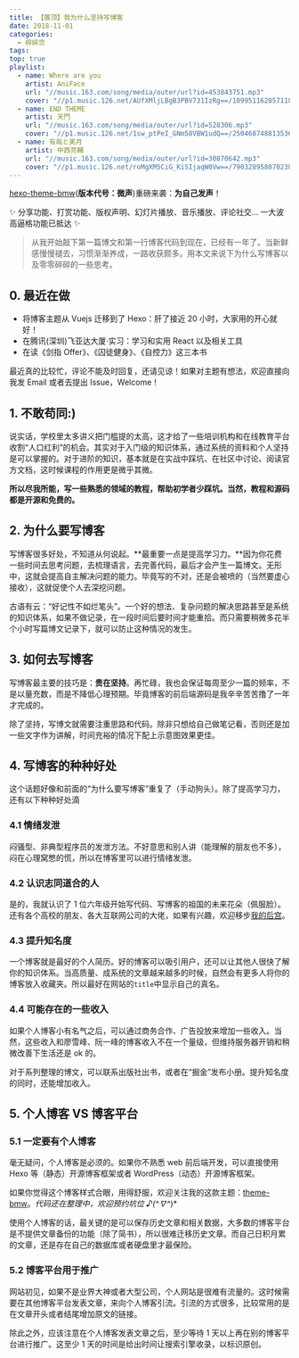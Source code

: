 ```yaml
---
title: 【置顶】我为什么坚持写博客
date: 2018-11-01
categories:
  - 碎碎念
tags:
top: true
playlist:
  - name: Where are you
    artist: AniFace
    url: "//music.163.com/song/media/outer/url?id=453843751.mp3"
    cover: "//p1.music.126.net/AUfXMljLBgB3PBV731IzRg==/109951162857118370.jpg?param=130y130"
  - name: END THEME
    artist: 天門
    url: "//music.163.com/song/media/outer/url?id=528306.mp3"
    cover: "//p1.music.126.net/1sw_ptPeI_GNm58VBW1udQ==/2504687488135369.jpg?param=130y130"
  - name: 有哉と美月
    artist: 中西亮輔
    url: "//music.163.com/song/media/outer/url?id=30870642.mp3"
    cover: "//p1.music.126.net/roMgXM5CiG_KiSIjaqW0Vw==/7903289580702383.jpg?param=130y130"
---
```


[hexo-theme-bmw](https://github.com/dongyuanxin/theme-bmw)(**版本代号：微声**)重磅来袭：**为自己发声**！

✨ 分享功能、打赏功能、版权声明、幻灯片播放、音乐播放、评论社交... 一大波高逼格功能已抵达 ✨

<!-- more -->

> 从我开始敲下第一篇博文和第一行博客代码到现在，已经有一年了。当新鲜感慢慢褪去，习惯渐渐养成，一路收获颇多。用本文来说下为什么写博客以及零零碎碎的一些思考。

## 0. 最近在做

- 将博客主题从 Vuejs 迁移到了 Hexo：肝了接近 20 小时，大家用的开心就好！
- 在腾讯(深圳)飞亚达大厦·实习：学习和实用 React 以及相关工具
- 在读《剑指 Offer》、《囚徒健身》、《自控力》这三本书

最近真的比较忙，评论不能及时回复，还请见谅！如果对主题有想法，欢迎直接向我发 Email 或者去提出 Issue，Welcome！

## 1. 不敢苟同:)

说实话，学校里太多讲义把门槛提的太高，这才给了一些培训机构和在线教育平台收割“人口红利”的机会。其实对于入门级的知识体系，通过系统的资料和个人坚持是可以掌握的。对于进阶的知识，基本就是在实战中踩坑、在社区中讨论、阅读官方文档，这时候课程的作用更是微乎其微。

**所以尽我所能，写一些熟悉的领域的教程，帮助初学者少踩坑。当然，教程和源码都是开源和免费的。**

<!-- 几代学生共用一套 n 年不变的 PPT；Github 上连一个像样的项目都没有...... 有些话不说太多，毕竟人在学校，讲话要注意分寸 :)-->

## 2. 为什么要写博客

写博客很多好处，不知道从何说起。**最重要一点是提高学习力。**因为你花费一些时间去思考问题，去梳理语言，去完善代码，最后才会产生一篇博文。无形中，这就会提高自主解决问题的能力。毕竟写的不对，还是会被喷的（当然要虚心接收），这就促使个人去深挖问题。

古语有云：“好记性不如烂笔头”。一个好的想法、复杂问题的解决思路甚至是系统的知识体系，如果不做记录，在一段时间后要时间才能重拾。而只需要稍微多花半个小时写篇博文记录下，就可以防止这种情况的发生。

## 3. 如何去写博客

写博客最主要的技巧是：**贵在坚持**。再忙碌，我也会保证每周至少一篇的频率，不是以量充数，而是不降低心理预期。毕竟博客的前后端源码是我辛辛苦苦撸了一年才完成的。

除了坚持，写博文就需要注重思路和代码。除非只想给自己做笔记看，否则还是加一些文字作为讲解，时间充裕的情况下配上示意图效果更佳。

## 4. 写博客的种种好处

这个话题好像和前面的“为什么要写博客”重复了（手动狗头）。除了提高学习力，还有以下种种好处滴

### 4.1 情绪发泄

闷骚型、非典型程序员的发泄方法。不好意思和别人讲（能理解的朋友也不多），闷在心理窝憋的慌，所以在博客里可以进行情绪发泄。

### 4.2 认识志同道合的人

是的，我就认识了 1 位六年级开始写代码、写博客的祖国的未来花朵（佩服脸）。还有各个高校的朋友、各大互联网公司的大佬，如果有兴趣，欢迎移步[我的后宫](https://godbmw.com/friends)。

### 4.3 提升知名度

一个博客就是最好的个人简历。好的博客可以吸引用户，还可以让其他人很快了解你的知识体系。当高质量、成系统的文章越来越多的时候，自然会有更多人将你的博客放入收藏夹。所以最好在网站的`title`中显示自己的真名。

### 4.4 可能存在的一些收入

如果个人博客小有名气之后，可以通过商务合作、广告投放来增加一些收入。当然，这些收入和廖雪峰、阮一峰的博客收入不在一个量级，但维持服务器开销和稍微改善下生活还是 ok 的。

对于系列整理的博文，可以联系出版社出书，或者在“掘金”发布小册。提升知名度的同时，还能增加收入。

## 5. 个人博客 VS 博客平台

### 5.1 一定要有个人博客

毫无疑问，个人博客是必须的。如果你不熟悉 web 前后端开发，可以直接使用 Hexo 等（静态）开源博客框架或者 WordPress（动态）开源博客框架。

如果你觉得这个博客样式合眼，用得舒服，欢迎关注我的这款主题：[theme-bmw](https://github.com/dongyuanxin/theme-bmw)。_代码还在整理中，欢迎预约坑位 ♪(^∇^_)\*

使用个人博客的话，最关键的是可以保存历史文章和相关数据，大多数的博客平台是不提供文章备份的功能（除了简书），所以很难迁移历史文章。而自己日积月累的文章，还是存在自己的数据库或者硬盘里才最保险。

### 5.2 博客平台用于推广

网站初见，如果不是业界大神或者大型公司，个人网站是很难有流量的。这时候需要在其他博客平台发表文章，来向个人博客引流。引流的方式很多，比较常用的是在文章开头或者结尾增加原文的链接。

除此之外，应该注意在个人博客发表文章之后，至少等待 1 天以上再在别的博客平台进行推广。这至少 1 天的时间是给出时间让搜索引擎收录，以标识原创。
